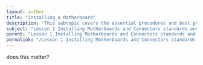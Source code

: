 ```yaml
---
layout: author
title: "Installing a Motherboard"
description: "This subtopic covers the essential procedures and best practices for installing a motherboard into a computer case. It includes information on selecting the appropriate motherboard based on the form factor, preparing the case and components, securing the motherboard with standoffs, connecting power supply cables, and ensuring proper cable management for optimal airflow. Additionally, it highlights safety precautions, such as grounding yourself to avoid static discharge and handling components with care to prevent damage."
subject: "Lesson 1 Installing Motherboards and Connectors standards and specifications"
parent: "Lesson 1 Installing Motherboards and Connectors standards and specifications"
permalink: "/Lesson 1 Installing Motherboards and Connectors standards and specifications/Installing a Motherboard/"
---
```


does this matter?
